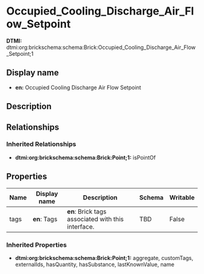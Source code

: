 # Occupied_Cooling_Discharge_Air_Flow_Setpoint
**DTMI:** dtmi:org:brickschema:schema:Brick:Occupied_Cooling_Discharge_Air_Flow_Setpoint;1
## Display name
- **en:** Occupied Cooling Discharge Air Flow Setpoint
## Description
## Relationships
### Inherited Relationships
* **dtmi:org:brickschema:schema:Brick:Point;1:** isPointOf
## Properties
|Name|Display name|Description|Schema|Writable|
|-|-|-|-|-|
|tags|**en**: Tags|**en**: Brick tags associated with this interface.|TBD|False|
### Inherited Properties
* **dtmi:org:brickschema:schema:Brick:Point;1:** aggregate, customTags, externalIds, hasQuantity, hasSubstance, lastKnownValue, name
